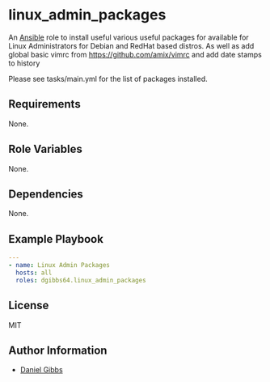 # linux_admin_packages

An [Ansible](https://www.ansible.com) role to install useful various useful packages for available for Linux Administrators for Debian and RedHat based distros.
As well as add global basic vimrc from https://github.com/amix/vimrc and add date stamps to history

Please see tasks/main.yml for the list of packages installed.

## Requirements

None.

## Role Variables

None.

## Dependencies

None.

## Example Playbook

```yaml
---
- name: Linux Admin Packages
  hosts: all
  roles: dgibbs64.linux_admin_packages
```

## License

MIT

## Author Information

- [Daniel Gibbs](https://danielgibbs.co.uk)
